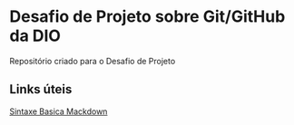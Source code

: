 # Desafio de Projeto sobre Git/GitHub da DIO
Repositório criado para o Desafio de Projeto
## Links úteis
[Sintaxe Basica Mackdown](https://www.markdownguide.org/basic-syntax/)

